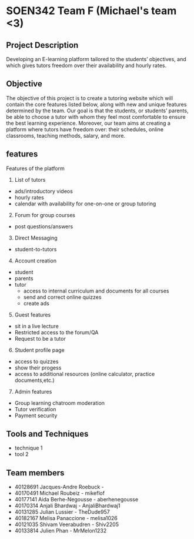 # SOEN342 Team F (Michael's team <3)

## Project Description
Developing an E-learning platform tailored to the students’ objectives, and which gives tutors freedom over their availability and hourly rates.

## Objective
The objective of this project is to create a tutoring website which will contain the core features listed below, along with new and unique features determined by the team. Our goal is that the students, or students’ parents, be able to choose a tutor with whom they feel most comfortable to ensure the best learning experience. Moreover, our team aims at creating a platform where tutors have freedom over: their schedules, online classrooms, teaching methods, salary, and more. 

## features
Features of the platform

1. List of tutors
  - ads/introductory videos
  - hourly rates
  - calendar with availability for one-on-one or group tutoring 
  
2. Forum for group courses
  - post questions/answers
  
3. Direct Messaging
  - student-to-tutors

4. Account creation
  - student
  - parents 
  - tutor
    - access to internal curriculum and documents for all courses
    - send and correct online quizzes
    - create ads
    
 5. Guest features
   - sit in a live lecture
   - Restricted access to the forum/QA
   - Request to be a tutor
   
 6. Student profile page
   - access to quizzes 
   - show their progess
   - access to additional resources (online calculator, practice documents,etc.) 
  
 7. Admin features
  - Group learning chatroom moderation
  - Tutor verification
  - Payment security 
     

## Tools and Techniques
- technique 1
- tool 2

## Team members
- 40128691 Jacques-Andre Roebuck - 
- 40170491 Michael Roubeiz - mikeflof
- 40177141 Aida Berhe-Negousse - aberhenegousse
- 40170314 Anjali Bhardwaj - AnjaliBhardwaj1
- 40131285 Julian Lussier - TheDude957
- 40182167 Melisa Panaccione - melisa1026
- 40121035 Shivam Veerabudren - Shiv2205
- 40133814 Julien Phan - MrMelon1232
